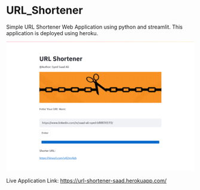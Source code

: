 # URL_Shortener
Simple URL Shortener Web Application using python and streamlit. This application is deployed using heroku.

![alt text](https://github.com/Saad-IT/URL_Shortener/blob/main/URL_Shortener_Web_App_ScreenShot.png)



Live Application Link:
https://url-shortener-saad.herokuapp.com/
